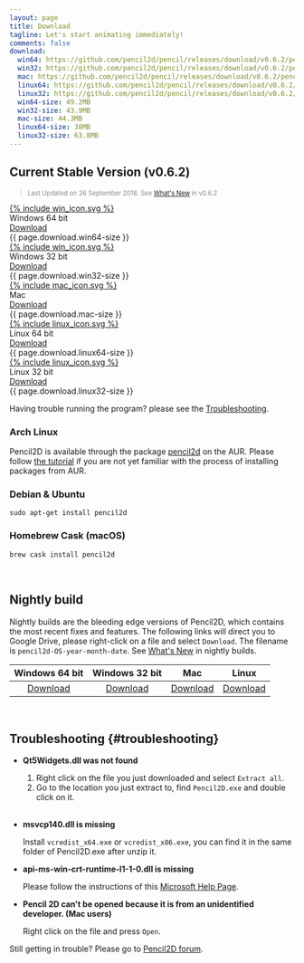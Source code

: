 ```yaml
---
layout: page
title: Download
tagline: Let's start animating immediately! 
comments: false
download:
  win64: https://github.com/pencil2d/pencil/releases/download/v0.6.2/pencil2d-win64-0.6.2.zip
  win32: https://github.com/pencil2d/pencil/releases/download/v0.6.2/pencil2d-win32-0.6.2.zip
  mac: https://github.com/pencil2d/pencil/releases/download/v0.6.2/pencil2d-mac-0.6.2.zip
  linux64: https://github.com/pencil2d/pencil/releases/download/v0.6.2/pencil2d-linux-amd64-0.6.2.AppImage
  linux32: https://github.com/pencil2d/pencil/releases/download/v0.6.2/pencil2d-linux-i386-0.6.2.AppImage
  win64-size: 49.2MB
  win32-size: 43.9MB
  mac-size: 44.3MB
  linux64-size: 38MB
  linux32-size: 63.8MB
---
```


## Current Stable Version (v0.6.2)

<blockquote style="color:#898989;font-size:0.8em">
Last Updated on 26 September 2018. 
See <a href="/2018/09/maintenance-release-0.6.2.html">What's New</a> in v0.6.2
</blockquote>

<div class="download-tiles">
<div></div>
<div class="download-tile">
  <a href="{{ page.download.win64 }}">
    {% include win_icon.svg %} 
  </a><br>
  Windows 64 bit <br>
  <a href="{{ page.download.win64 }}">Download</a>
  <div class="download-size">{{ page.download.win64-size }}</div>
</div>

<div class="download-tile">
  <a href="{{ page.download.win32 }}">
    {% include win_icon.svg %}
  </a><br>
  Windows 32 bit <br>
  <a href="{{ page.download.win32 }}">Download</a>
  <div class="download-size">{{ page.download.win32-size }}</div>
</div>

<div class="download-tile">
  <a href="{{ page.download.mac }}">
    {% include mac_icon.svg %}
  </a><br>
  Mac <br>
  <a href="{{ page.download.mac }}">Download</a>
  <div class="download-size">{{ page.download.mac-size }}</div>
</div>

<div class="download-tile">
  <a href="{{ page.download.linux64 }}">
    {% include linux_icon.svg %}
  </a><br>
  Linux 64 bit<br>
  <a href="{{ page.download.linux64 }}">Download</a>
  <div class="download-size">{{ page.download.linux64-size }}</div>
</div>

<div class="download-tile">
  <a href="{{ page.download.linux32 }}">
    {% include linux_icon.svg %}
  </a><br>
  Linux 32 bit<br>
  <a href="{{ page.download.linux32 }}">Download</a>
  <div class="download-size">{{ page.download.linux32-size }}</div>
</div>

</div>
<div style="clear:both"></div>

Having trouble running the program? please see the
<a href="#troubleshooting">Troubleshooting</a>.

### Arch Linux

Pencil2D is available through the package [pencil2d](https://aur.archlinux.org/packages/pencil2d) on the AUR. Please follow [the tutorial](https://wiki.archlinux.org/index.php/Arch_User_Repository#Installing_packages) if you are not yet familiar with the process of installing packages from AUR.

### Debian & Ubuntu

```
sudo apt-get install pencil2d
```

### Homebrew Cask (macOS)

```
brew cask install pencil2d
```

<br>

## Nightly build <a name="nightlybuild"></a>

Nightly builds are the bleeding edge versions of Pencil2D, which contains the most recent fixes and features. The following links will direct you to Google Drive, please right-click on a file and select `Download`. The filename is `pencil2d-OS-year-month-date`. See [What's New](https://discuss.pencil2d.org/t/pencil2d-nightly-build-2018/2566) in nightly builds.

| Windows 64 bit   | Windows 32 bit    | Mac             | Linux             |
| :--------------: | :---------------: | :-------------: | :---------------: |
| [Download][0]    | [Download][1]     | [Download][2]   | [Download][3]     |

[0]: https://goo.gl/5pZXED
[1]: https://goo.gl/0rbHu6
[2]: https://goo.gl/PXsLCI
[3]: https://goo.gl/NQuJYr

<br>

## Troubleshooting {#troubleshooting}

- **Qt5Widgets.dll was not found**

    1. Right click on the file you just downloaded and select `Extract all`.
    2. Go to the location you just extract to, find `Pencil2D.exe` and double click on it.
    <br><br>

- **msvcp140.dll is missing**

    Install `vcredist_x64.exe` or `vcredist_x86.exe`, you can find it in the same folder of Pencil2D.exe after unzip it.

- **api-ms-win-crt-runtime-l1-1-0.dll is missing**

    Please follow the instructions of this [Microsoft Help Page](https://support.microsoft.com/en-us/help/2999226/update-for-universal-c-runtime-in-windows).

- **Pencil 2D can't be opened because it is from an unidentified developer. (Mac users)**

    Right click on the file and press `Open`.

Still getting in trouble? Please go to [Pencil2D forum](https://discuss.pencil2d.org/c/support). 
